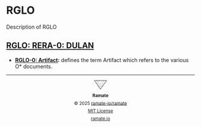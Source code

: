 # RGLO
Description of RGLO

<!--START OAC INDEX: DO NOT REMOVE THIS LINE -->
## [RGLO: RERA-0: DULAN](rera-000-000-000-dulan/README.md)
- **[RGLO-0: Artifact](/rglo/rera-000-000-000-dulan/rglo-000-000-000-artifact/README.md):** defines the term Artifact which refers to the various O* documents.

<!--RAMATE FOOTER: DO NOT REMOVE THIS LINE-->
---

<div align="center">
  <a href="https://github.com/ramate-io/oac">
    <picture>
      <source srcset="/assets/ramate-inverted-transparent.png" media="(prefers-color-scheme: dark)">
      <img height="24" src="/assets/ramate-transparent.png" alt="Ramate"/>
    </picture>
  </a>
  <br/>
  <sub>
    <b>Ramate</b>
    <br/>
    &copy; 2025 <a href="https://github.com/ramate-io/ramate">ramate-io/ramate</a>
    <br/>
    <a href="https://github.com/ramate-io/ramate/blob/main/LICENSE">MIT License</a>
    <br/>
    <a href="https://www.ramate.io">ramate.io</a>
  </sub>
</div>

<!--END OAC INDEX: DO NOT REMOVE THIS LINE -->
